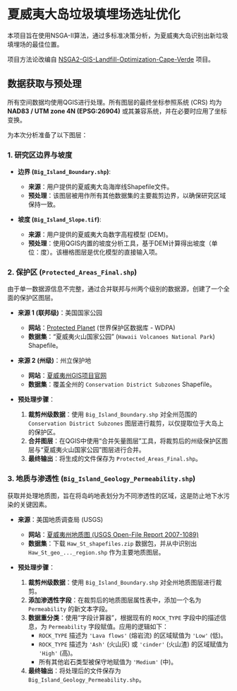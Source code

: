 # 夏威夷大岛垃圾填埋场选址优化

本项目旨在使用NSGA-II算法，通过多标准决策分析，为夏威夷大岛识别出新垃圾填埋场的最佳位置。

项目方法论改编自 [NSGA2-GIS-Landfill-Optimization-Cape-Verde](https://github.com/Jazancort/NSGA2-GIS-Landfill-Optimization-Cape-Verde) 项目。

## 数据获取与预处理

所有空间数据均使用QGIS进行处理。所有图层的最终坐标参照系统 (CRS) 均为 **NAD83 / UTM zone 4N (EPSG:26904)** 或其兼容系统，并在必要时应用了坐标变换。

为本次分析准备了以下图层：

### 1. 研究区边界与坡度

* **边界 (`Big_Island_Boundary.shp`)**:
    * **来源**：用户提供的夏威夷大岛海岸线Shapefile文件。
    * **预处理**：该图层被用作所有其他数据集的主要裁剪边界，以确保研究区域保持一致。

* **坡度 (`Big_Island_Slope.tif`)**:
    * **来源**：用户提供的夏威夷大岛数字高程模型 (DEM)。
    * **预处理**：使用QGIS内置的坡度分析工具，基于DEM计算得出坡度（单位：度）。该栅格图层是优化模型的直接输入项。

### 2. 保护区 (`Protected_Areas_Final.shp`)

由于单一数据源信息不完整，通过合并联邦与州两个级别的数据源，创建了一个全面的保护区图层。

* **来源 1 (联邦级)**：美国国家公园
    * **网站**：[Protected Planet](https://www.protectedplanet.net/) (世界保护区数据库 - WDPA)
    * **数据集**：“夏威夷火山国家公园” (`Hawaii Volcanoes National Park`) Shapefile。

* **来源 2 (州级)**：州立保护地
    * **网站**：[夏威夷州GIS项目官网](https://planning.hawaii.gov/gis/download-gis-data/)
    * **数据集**：覆盖全州的 `Conservation District Subzones` Shapefile。

* **预处理步骤**：
    1.  **裁剪州级数据**：使用 `Big_Island_Boundary.shp` 对全州范围的 `Conservation District Subzones` 图层进行裁剪，以仅提取位于大岛上的保护区。
    2.  **合并图层**：在QGIS中使用“合并矢量图层”工具，将裁剪后的州级保护区图层与“夏威夷火山国家公园”图层进行合并。
    3.  **最终输出**：将生成的文件保存为 `Protected_Areas_Final.shp`。

### 3. 地质与渗透性 (`Big_Island_Geology_Permeability.shp`)

获取并处理地质图，旨在将岛屿地表划分为不同渗透性的区域，这是防止地下水污染的关键因素。

* **来源**：美国地质调查局 (USGS)
    * **网站**：[夏威夷州地质图 (USGS Open-File Report 2007-1089)](https://pubs.usgs.gov/of/2007/1089/)
    * **数据集**：下载 `Haw_St_shapefiles.zip` 数据包，并从中识别出 `Haw_St_geo_..._region.shp` 作为主要地质图层。

* **预处理步骤**：
    1.  **裁剪州级数据**：使用 `Big_Island_Boundary.shp` 对全州地质图层进行裁剪。
    2.  **添加渗透性字段**：在裁剪后的地质图层属性表中，添加一个名为 `Permeability` 的新文本字段。
    3.  **数据重分类**：使用“字段计算器”，根据现有的 `ROCK_TYPE` 字段中的描述信息，为 `Permeability` 字段赋值。应用的逻辑如下：
        * `ROCK_TYPE` 描述为 `'Lava flows'` (熔岩流) 的区域赋值为 `'Low'` (低)。
        * `ROCK_TYPE` 描述为 `'Ash'` (火山灰) 或 `'cinder'` (火山渣) 的区域赋值为 `'High'` (高)。
        * 所有其他岩石类型被保守地赋值为 `'Medium'` (中)。
    4.  **最终输出**：将处理后的文件保存为 `Big_Island_Geology_Permeability.shp`。